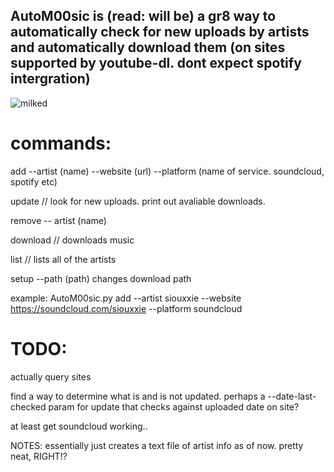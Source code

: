 ## AutoM00sic is (read: will be) a gr8 way to automatically check for new uploads by artists and automatically download them (on sites supported by youtube-dl. dont expect spotify intergration) 

![milked](https://cdn.discordapp.com/attachments/310843140976148482/900958098531946506/milked.png)

# commands:

add --artist (name) --website (url) --platform (name of service. soundcloud, spotify etc)

update // look for new uploads. print out avaliable downloads. 

remove -- artist (name)

download // downloads music 

list // lists all of the artists 

setup --path (path) changes download path

example: AutoM00sic.py add --artist siouxxie --website https://soundcloud.com/siouxxie --platform soundcloud 

# TODO:

actually query sites 

find a way to determine what is and is not updated. perhaps a --date-last-checked param for update that checks against uploaded date on site? 

at least get soundcloud working..

NOTES: essentially just creates a text file of artist info as of now. pretty neat, RIGHT!? 
